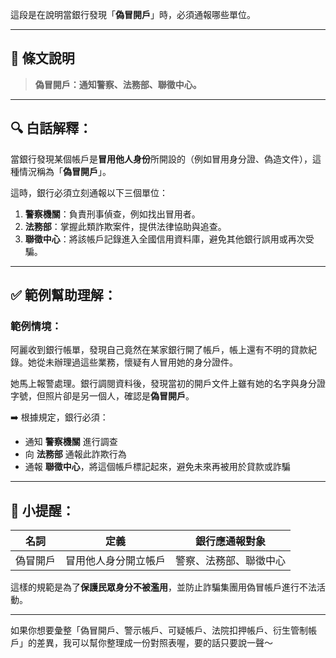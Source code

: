 這段是在說明當銀行發現「**偽冒開戶**」時，必須通報哪些單位。

---

## 🔶 條文說明

> **偽冒開戶：通知警察、法務部、聯徵中心。**

---

## 🔍 白話解釋：

當銀行發現某個帳戶是**冒用他人身份**所開設的（例如冒用身分證、偽造文件），這種情況稱為「**偽冒開戶**」。

這時，銀行必須立刻通報以下三個單位：

1. **警察機關**：負責刑事偵查，例如找出冒用者。
2. **法務部**：掌握此類詐欺案件，提供法律協助與追查。
3. **聯徵中心**：將該帳戶記錄進入全國信用資料庫，避免其他銀行誤用或再次受騙。

---

## ✅ 範例幫助理解：

### 範例情境：

阿麗收到銀行帳單，發現自己竟然在某家銀行開了帳戶，帳上還有不明的貸款紀錄。她從未辦理過這些業務，懷疑有人冒用她的身分證件。

她馬上報警處理。銀行調閱資料後，發現當初的開戶文件上雖有她的名字與身分證字號，但照片卻是另一個人，確認是**偽冒開戶**。

➡️ 根據規定，銀行必須：

- 通知 **警察機關** 進行調查
- 向 **法務部** 通報此詐欺行為
- 通報 **聯徵中心**，將這個帳戶標記起來，避免未來再被用於貸款或詐騙

---

## 🧠 小提醒：

| 名詞 | 定義 | 銀行應通報對象 |
|------|------|----------------|
| 偽冒開戶 | 冒用他人身分開立帳戶 | 警察、法務部、聯徵中心 |

這樣的規範是為了**保護民眾身分不被濫用**，並防止詐騙集團用偽冒帳戶進行不法活動。

---

如果你想要彙整「偽冒開戶、警示帳戶、可疑帳戶、法院扣押帳戶、衍生管制帳戶」的差異，我可以幫你整理成一份對照表喔，要的話只要說一聲～